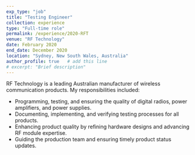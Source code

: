 ```yaml
---
exp_type: "job"
title: "Testing Engineer"
collection: experience
type: "Full-time role"
permalink: /experience/2020-RFT
venue: "RF Technology"
date: February 2020
end_date: December 2020
location: "Sydney, New South Wales, Australia"
author_profile: true   # add this line
# excerpt: "Brief description"
---
```


RF Technology is a leading Australian manufacturer of wireless communication products. My responsibilities included:
- Programming, testing, and ensuring the quality of digital radios, power amplifiers, and power supplies.
- Documenting, implementing, and verifying testing processes for all products.
- Enhancing product quality by refining hardware designs and advancing RF module expertise.
- Guiding the production team and ensuring timely product status updates.